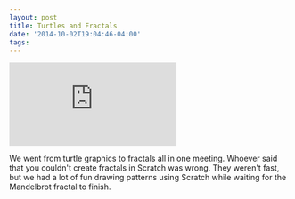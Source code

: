 ```yaml
---
layout: post
title: Turtles and Fractals
date: '2014-10-02T19:04:46-04:00'
tags:
---
```

<div class="scratch-wrapper">
<iframe allowtransparency="true" src="http://scratch.mit.edu/projects/embed/26790531/?autostart=false" frameborder="0" allowfullscreen></iframe>
</div>

We went from turtle graphics to fractals all in one meeting. Whoever said that
you couldn't create fractals in Scratch was wrong. They weren't fast, but we had
a lot of fun drawing patterns using Scratch while waiting for the Mandelbrot
fractal to finish.
